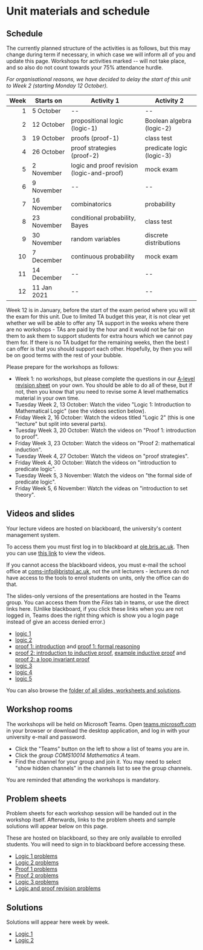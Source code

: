 # Unit materials and schedule

## Schedule

The currently planned structure of the activities is as follows, but this may change during term if necessary, in which case we will inform all of you and update this page. Workshops for activities marked -- will not take place, and so also do not count towards your 75% attendance hurdle.

_For organisational reasons, we have decided to delay the start of this unit to Week 2 (starting Monday 12 October)._

| Week | Starts on   | Activity 1                                 | Activity 2                      |
|-----:|-------------|--------------------------------------------|---------------------------------|
|    1 |  5 October  | --                                         | --                              |
|    2 | 12 October  | propositional logic (logic-1)              | Boolean algebra (logic-2)       |
|    3 | 19 October  | proofs (proof-1)                           | class test                      |
|    4 | 26 October  | proof strategies (proof-2)                 | predicate logic (logic-3)       |
|    5 |  2 November | logic and proof revision (logic-and-proof) | mock exam                       |
|    6 |  9 November | --                                         | --                              |
|    7 | 16 November | combinatorics                              | probability                     |
|    8 | 23 November | conditional probability, Bayes             | class test                      |
|    9 | 30 November | random variables                           | discrete distributions          |
|   10 |  7 December | continuous probability                     | mock exam                       |
|   11 | 14 December | --                                         | --                              |
|   12 | 11 Jan 2021 | --                                         | --                              |

Week 12 is in January, before the start of the exam period where you will sit the exam for this unit. Due to limited TA budget this year, it is not clear yet whether we will be able to offer any TA support in the weeks where there are no workshops - TAs are paid by the hour and it would not be fair on them to ask them to support students for extra hours which we cannot pay them for. If there is no TA budget for the remaining weeks, then the best I can offer is that you should support each other. Hopefully, by then you will be on good terms with the rest of your bubble.

Please prepare for the workshops as follows:

  * Week 1: no workshops, but please complete the questions in our [A-level revision sheet](files/a-level-revision.pdf) on your own. You should be able to do all of these, but if not, then you know that you need to revise some A level mathematics material in your own time.
  * Tuesday Week 2, 13 October: Watch the video "Logic 1: Introduction to Mathematical Logic" (see the videos section below).
  * Friday Week 2, 16 October: Watch the videos titled "Logic 2" (this is one "lecture" but split into several parts).
  * Tuesday Week 3, 20 October: Watch the videos on "Proof 1: introduction to proof".
  * Friday Week 3, 23 October: Watch the videos on "Proof 2: mathematical induction".
  * Tuesday Week 4, 27 October: Watch the videos on "proof strategies".
  * Friday Week 4, 30 October: Watch the videos on "introduction to predicate logic".
  * Tuesday Week 5, 3 November: Watch the videos on "the formal side of predicate logic".
  * Friday Week 5, 6 November: Watch the videas on "introduction to set theory".

## Videos and slides

Your lecture videos are hosted on blackboard, the university's content management system.

To access them you must first log in to blackboard at [ole.bris.ac.uk](https://ole.bristol.ac.uk). Then you can use [this link](https://www.ole.bris.ac.uk/webapps/blackboard/content/listContent.jsp?course_id=_240774_1&content_id=_4562298_1) to view the videos.

If you cannot access the blackboard videos, you must e-mail the school office at coms-info@bristol.ac.uk, not the unit lecturers - lecturers do not have access to the tools to enrol students on units, only the office can do that.

The slides-only versions of the presentations are hosted in the Teams group. You can access them from the _Files_ tab in teams, or use the direct links here. (Unlike blackboard, if you click these links when you are not logged in, Teams does the right thing which is show you a login page instead of give an access denied error.)


  * [logic 1](https://uob.sharepoint.com/teams/grp-COMS10014MathematicsA102/Shared%20Documents/General/SLIDES/logic-1-6up.pdf)
  * [logic 2](https://uob.sharepoint.com/teams/grp-COMS10014MathematicsA102/Shared%20Documents/General/SLIDES/logic-2-6up.pdf)
  * [proof 1: introduction](https://uob.sharepoint.com/teams/grp-COMS10014MathematicsA102/Shared%20Documents/General/SLIDES/proof-1-introduction-to-proof-narrated_v3-plain.pdf) and [proof 1: formal reasoning](https://uob.sharepoint.com/teams/grp-COMS10014MathematicsA102/Shared%20Documents/General/SLIDES/proof-1-formal-reasoning-narrated_v3-plain.pdf)
  * [proof 2: introduction to inductive proof](https://uob.sharepoint.com/teams/grp-COMS10014MathematicsA102/Shared%20Documents/General/SLIDES/proof-2-mathematical-induction-narrated-plain_v3.pdf), [example inductive proof](https://uob.sharepoint.com/teams/grp-COMS10014MathematicsA102/Shared%20Documents/General/SLIDES/proof-2_example_inductive_proof_v2.pdf) and [proof 2: a loop invariant proof](https://uob.sharepoint.com/teams/grp-COMS10014MathematicsA102/Shared%20Documents/General/SLIDES/proof-2-loop-invariant-proof-narrated-plain_v3.pdf)
  * [logic 3](https://uob.sharepoint.com/teams/grp-COMS10014MathematicsA102/Shared%20Documents/General/SLIDES/logic-3-6up.pdf)
  * [logic 4](https://uob.sharepoint.com/teams/grp-COMS10014MathematicsA102/Shared%20Documents/General/SLIDES/logic-4-6up.pdf)
  * [logic 5](https://uob.sharepoint.com/teams/grp-COMS10014MathematicsA102/Shared%20Documents/General/SLIDES/logic-5-6up.pdf)

You can also browse the [folder of all slides, worksheets and solutions](https://uob.sharepoint.com/teams/grp-COMS10014MathematicsA102/Shared%20Documents/General/).

## Workshop rooms

The workshops will be held on Microsoft Teams. Open [teams.microsoft.com](http://teams.microsoft.com/) in your browser or download the desktop application, and log in with your university e-mail and password. 

  - Click the "Teams" button on the left to show a list of teams you are in.
  - Click the _group COMS10014 Mathematics A_ team.
  - Find the channel for your group and join it. You may need to select "show hidden channels" in the channels list to see the group channels.

You are reminded that attending the workshops is mandatory.

## Problem sheets

Problem sheets for each workshop session will be handed out in the workshop itself. Afterwards, links to the problem sheets and sample solutions will appear below on this page.

These are hosted on blackboard, so they are only available to enrolled students. You will need to sign in to blackboard before accessing these.

  * [Logic 1 problems](https://uob.sharepoint.com/teams/grp-COMS10014MathematicsA102/Shared%20Documents/General/WORKSHEETS/logic-1-WS.pdf)
  * [Logic 2 problems](https://uob.sharepoint.com/teams/grp-COMS10014MathematicsA102/Shared%20Documents/General/WORKSHEETS/logic-2-WS.pdf)
  * [Proof 1 problems](https://uob.sharepoint.com/teams/grp-COMS10014MathematicsA102/Shared%20Documents/General/WORKSHEETS/proof-1-WS.pdf)
  * [Proof 2 problems](https://uob.sharepoint.com/teams/grp-COMS10014MathematicsA102/Shared%20Documents/General/WORKSHEETS/proof-2-WS.pdf)
  * [Logic 3 problems](https://uob.sharepoint.com/teams/grp-COMS10014MathematicsA102/Shared%20Documents/General/WORKSHEETS/logic-3-WS.pdf)
  * [Logic and proof revision problems](https://uob.sharepoint.com/teams/grp-COMS10014MathematicsA102/Shared%20Documents/General/WORKSHEETS/logic-and-proof-WS.pdf)

## Solutions

Solutions will appear here week by week.

  * [Logic 1](https://uob.sharepoint.com/teams/grp-COMS10014MathematicsA102/Shared%20Documents/General/SOLUTIONS/logic-1-SOL.pdf)
  * [Logic 2](https://uob.sharepoint.com/teams/grp-COMS10014MathematicsA102/Shared%20Documents/General/SOLUTIONS/logic-2-SOL.pdf)
